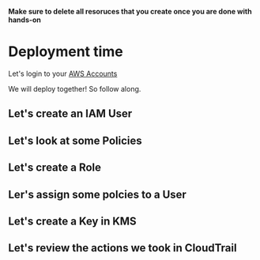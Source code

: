 **Make sure to delete all resoruces that you create once you are done with hands-on**
# Deployment time
Let's login to your [AWS Accounts](https://signin.aws.amazon.com/signin)

We will deploy together! So follow along.

## Let's create an IAM User

## Let's look at some Policies

## Let's create a Role

## Ler's assign some polcies to a User

## Let's create a Key in KMS

## Let's review the actions we took in CloudTrail 